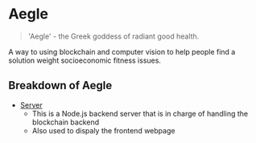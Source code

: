 # Aegle

> 'Aegle' - the Greek goddess of radiant good health.

A way to using blockchain and computer vision to help people find a solution weight socioeconomic fitness issues.

## Breakdown of Aegle

- [Server](./server)
	- This is a Node.js backend server that is in charge of handling the blockchain backend
	- Also used to dispaly the frontend webpage
